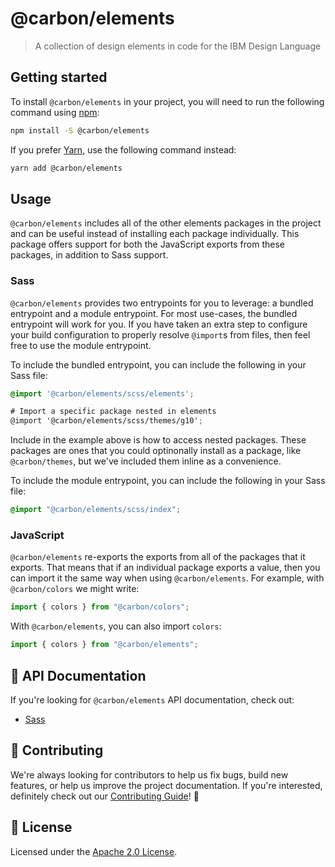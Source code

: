# @carbon/elements

> A collection of design elements in code for the IBM Design Language

## Getting started

To install `@carbon/elements` in your project, you will need to run the following command using [npm](https://www.npmjs.com/):

```bash
npm install -S @carbon/elements
```

If you prefer [Yarn](https://yarnpkg.com/en/), use the following command
instead:

```bash
yarn add @carbon/elements
```

## Usage

`@carbon/elements` includes all of the other elements packages in the project
and can be useful instead of installing each package individually. This package
offers support for both the JavaScript exports from these packages, in addition
to Sass support.

### Sass

`@carbon/elements` provides two entrypoints for you to leverage: a bundled
entrypoint and a module entrypoint. For most use-cases, the bundled entrypoint
will work for you. If you have taken an extra step to configure your build
configuration to properly resolve `@import`s from files, then feel free to use
the module entrypoint.

To include the bundled entrypoint, you can include the following in your Sass
file:

```scss
@import '@carbon/elements/scss/elements';

# Import a specific package nested in elements
@import '@carbon/elements/scss/themes/g10';
```

Include in the example above is how to access nested packages. These packages
are ones that you could optinonally install as a package, like `@carbon/themes`,
but we've included them inline as a convenience.

To include the module entrypoint, you can include the following in your Sass
file:

```scss
@import "@carbon/elements/scss/index";
```

### JavaScript

`@carbon/elements` re-exports the exports from all of the packages that it
exports. That means that if an individual package exports a value, then you can
import it the same way when using `@carbon/elements`. For example, with
`@carbon/colors` we might write:

```js
import { colors } from "@carbon/colors";
```

With `@carbon/elements`, you can also import `colors`:

```js
import { colors } from "@carbon/elements";
```

## 📖 API Documentation

If you're looking for `@carbon/elements` API documentation, check out:

- [Sass](./docs/sass.md)

## 🙌 Contributing

We're always looking for contributors to help us fix bugs, build new features, or help us improve the project documentation. If you're interested, definitely check out our [Contributing Guide](/.github/CONTRIBUTING.md)! 👀

## 📝 License

Licensed under the [Apache 2.0 License](/LICENSE).
